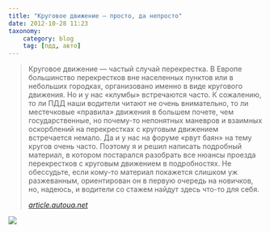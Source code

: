 ```yaml
---
title: "Круговое движение — просто, да непросто"
date: 2012-10-28 11:23
taxonomy:
    category: blog
	tag: [пдд, авто]
---
```


> Круговое движение — частый случай перекрестка. В Европе большинство перекрестков вне населенных пунктов или в небольших городках, организовано именно в виде кругового движения. Но и у нас «клумбы» встречаются часто. К сожалению, то ли ПДД наши водители читают не очень внимательно, то ли местечковые «правила» движения в большем почете, чем государственные, но почему-то непонятных маневров и взаимных оскорблений на перекрестках с круговым движением встречается немало. Да и у нас на форуме «рвут баян» на тему кругов очень часто. Поэтому я и решил написать подробный материал, в котором постарался разобрать все нюансы проезда перекрестков с круговым движением в подробностях. Не обессудьте, если кому-то материал покажется слишком уж разжеванным, ориентирован он в первую очередь на новичков, но, надеюсь, и водители со стажем найдут здесь что-то для себя.
> 
> <cite>[article.autoua.net](http://article.autoua.net/krugovoe-dvizhenie-prosto-da-neprosto.html)</cite>

![](http://photo.torba.com/images/taranenko/f660/k97t2YxCJtB9ZzrWtV9Y.jpg)